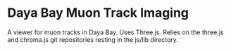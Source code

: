 Daya Bay Muon Track Imaging
==========

A viewer for muon tracks in Daya Bay. Uses Three.js. Relies on the
three.js and chroma.js git repositories resting in the js/lib directory.
